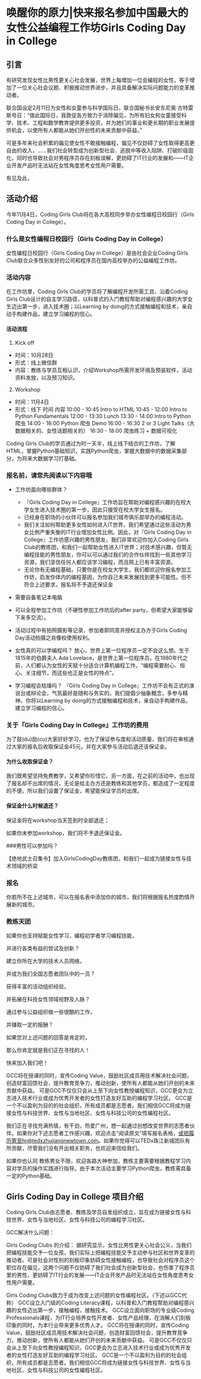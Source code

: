 # 唤醒你的原力|快来报名参加中国最大的女性公益编程工作坊Girls Coding Day in College

## 引言
有研究发现女性比男性更关心社会发展，世界上每增加一位会编程的女性，等于增加了一位关心社会议题、积极推动世界进步，并且具备解决实际问题能力的变革推动者。

联合国设定2月11日为女性和女童参与科学国际日，联合国秘书长安东尼奥·古特雷斯号召：“值此国际日，我敦促各方致力于消除偏见，为所有妇女和女童接受科学、技术、工程和数学教育提供更多投资，并为她们的事业和更长期的职业发展提供机会，以使所有人都能从她们开创性的未来贡献中获益。”

可是多年来社会积累的偏见使女性不敢接触编程，偏见不仅妨碍了女性取得更高更自由的收入，……我们社会转型成为创新型社会、逃脱中等收入陷阱、打破阶级固化，同时也导致社会对男程序员存在刻板误解，更妨碍了IT行业的发展和——IT企业开发产品时无法站在女性角度思考女性用户需要。

有见及此，

## 活动介绍
今年11月4日，Coding Girls Club将在各大高校同步举办女性编程日校园行（Girls Coding Day in College）。

### 什么是女性编程日校园行（Girls Coding Day in College）
女性编程日校园行（Girls Coding Day in College）是由社会企业Coding Girls Club联合众多性别友好的公司和程序员在国内高校举办的公益编程工作坊。

### 活动内容
在工作坊里，Coding Girls Club的学员将了解编程开发所需工具，沿着Coding Girls Club设计的自主学习路径，以科普式的入门教程帮助对编程感兴趣的大学女生迈出第一步，进入技术圈；以Learning by doing的方式接触编程和技术，亲自动手构建作品，建立学习编程的信心。

#### 活动流程
1. Kick off
  - 时间：10月28日
  - 形式：线上微信群
  - 内容：教练与学员互相认识，介绍Workshop所需开发环境及预装软件，活动资料发放，以及预习知识。

2. Workshop
  - 时间：11月4日
  - 形式：线下
时间	内容
10:00 - 10:45	Intro to HTML
10:45 - 12:00	Intro to Python Fundamentals
12:00 - 13:30	Lunch
13:30 - 14:00	Intro to Python 爬虫
14:00 - 16:00	Python 爬虫 Demo
16:00 - 16:30	2 or 3 Light Talks（大数据相关的、女性话题相关的）
16:30 - 18:00	爬虫练习 + 数据可视化

Coding Girls Club的学员通过为时一天半，线上线下结合的工作坊，了解HTML，掌握Python基础知识，实践Python爬虫，掌握大数据中的数据采集部分，为将来大数据学习打基础。

### 报名前，请您先阅读以下内容哦
- 工作坊面向哪些群体？
  - 『Girls Coding Day in College』工作坊旨在帮助对编程感兴趣的在校大学女生进入技术圈的第一步，因此只接受在校大学女生报名。
  - 已经身在职场的小伙伴可以报名参加我们城市俱乐部举办的编程活动。
  - 我们关注如何帮助更多女性如何进入IT世界，我们希望通过这些活动为男女比例严重失衡的IT行业增加女性比例。因此，对『Girls Coding Day in College』工作坊感兴趣的男性朋友，我们非常欢迎你加入Coding Girls Club的教练团，和我们一起帮助女性进入IT世界；对技术感兴趣，但暂无编程技能的男性朋友，你可以可以通过我们的合作伙伴找到一些其他学习资源，我们坚信任何人都应该学习编程，而且网上已有丰富资源。
  - 无论你有无编程基础，只要你是在校女大学生，我们都欢迎你报名参加工作坊，启发你体内的编程基因，为你自己未来发展找到更多可能性。但不符合上述要求，报名将不予退还保证金

- 需要自备笔记本电脑
- 可以全程参加工作坊（不硬性参加工作坊后的after party，但希望大家能够留下来多交流）。
- 活动过程中有拍照摄影等记录，参加者即同意并授权主办方于Girls Coding Day活动拍摄之肖像权使用权利。
- 女性真的可以学编程吗？
  放心，世界上第一位程序员一定不会这么想。生于1815年的伯爵夫人 Ada Lovelace，是世界上第一位程序员。在1980年代之前，人们都认为女性的天赋十分适合计算机编程工作，“编程需要耐心、恒心、关注细节，而这些也正是女性的特点”。
- 学习编程会枯燥吗？
『Girls Coding Day in College』工作坊不会有正式的演说台或辩论会，气氛最好是随和与务实的。我们提倡少抽象概念，多参与精神，你将以Learning by doing的方式接触编程和技术，亲自动手构建作品，建立学习编程的信心。

### 关于『Girls Coding Day in College』工作坊的费用
为了鼓(du)励(cu)大家好好学习，也为了保证参与度和活动质量，我们将在审核通过大家的报名后收取保证金45元，并在大家参与活动后退还该保证金。

#### 为什么收取保证金？

我们既希望坚持免费教学，又希望你珍惜它。另一方面，在之前的活动中，也出现了报名却不出席的情况，无论是给主办方还是教练和其他学员，都造成了一定程度的不便。所以我们设置了保证金，希望能保证学员的出席。

#### 保证金什么时候退还？

保证金将在workshop当天签到时全部退还；

如果你未参加workshop，我们将不予退还保证金。

###男性可以参加吗？

【绝地武士召集令】加入GirlsCodingDay教练团，和我们一起成为链接女性与技术领域的桥梁

### 报名

你若所不在上述城市，可以在报名表中添加你的城市，我们将根据报名热度酌情开展新的城市。

### 教练天团

如果你也支持赋能女性学习，编程初学者学习编程技能，

并进行各类有益的尝试及创新？

建立你所在大学的技术人员网络，

并成为我们全国志愿者团队中的一员？



获得丰富的活动组织经验，

并拓展在科技女性领域视野及人脉？



通过参与公益组织做一些很酷的工作，

并赚取一定的报酬？



如果您对上述问题的回答是肯定的，

那么你肯定就是我们正在寻找的人！

快来加入我们吧！

GCC将在授课的同时，宣传Coding Value，鼓励社区成员用技术解决社会问题，创造财富回馈社会，提升教育竞争力，推动创新，使所有人都能从她们开创的未来贡献中获益。
可是GCC不仅仅只会从上至下向女性教授编程知识，GCC更会为立志进入技术行业或成为优秀开发者的女性打造友好互助的编程学习社区。
GCC是一个不以盈利为目的的社会组织，所有成员都是志愿者。我们相信GCC将成为链接女性与科技世界、女性与当地社区、女性与科技公司的女性编程社区。


我们正在寻找充满热情，有干劲，热爱广州，想一起通过创想改变世界的志愿者伙伴。如果你对下述志愿者工作感兴趣，欢迎点击“阅读原文”填写报名表格，或把履历寄至hr@tedxzhujiangnewtown.com。如果你觉得可以TEDx珠江新城团队有所贡献，尽管我们没有开出相关职务，也欢迎来信给我们。

如果你也认同
教练男女不限，欢迎各路大神参加，教练主要需要根据教程学习内容对学员的操作实践进行指导。由于本次活动主要学习Python爬虫，教练需具备一定的Python基础。
## Girls Coding Day in College 项目介绍
Coding Girls Club由志愿者、教练及学员自发组织成立，旨在成为链接女性与科技世界、女性与当地社区、女性与科技公司的编程学习社区。

GCC解决什么问题：

Girls Coding Clubs 的介绍：
据研究显示，女性比男性更关心社会公义，当我们把编程技能交予一位女孩，我们实际上把编程技能交予主动参与社区和世界变革的推动者。可是社会对性别的刻板印象妨碍女性接触编程，也导致社会对程序员这个职位存在偏见，这两个问题不仅妨碍了我们社会成为创新型社会，也伤害了程序员里的男性，更妨碍了IT行业的发展——IT企业开发产品时无法站在女性角度思考女性用户需要。

Girls Coding Clubs致力于成为改变上述问题的女性编程社区。（下述以GCC代称）
GCC设立入门级的Coding Literacy课程，以科普和入门教程帮助对编程感兴趣的女性迈出第一步，接触编程，接触技术。
GCC设立面向职场的专业级Coding Professionals课程，为IT行业培养女性开发者、女性产品经理，在消解人们刻板印象的同时，为本行业带来更多优秀人才。
GCC将在授课的同时，宣传Coding Value，鼓励社区成员用技术解决社会问题，创造财富回馈社会，提升教育竞争力，推动创新，使所有人都能从她们开创的未来贡献中获益。
可是GCC不仅仅只会从上至下向女性教授编程知识，GCC更会为立志进入技术行业或成为优秀开发者的女性打造友好互助的编程学习社区。
GCC是一个不以盈利为目的的社会组织，所有成员都是志愿者。我们相信GCC将成为链接女性与科技世界、女性与当地社区、女性与科技公司的女性编程社区。
